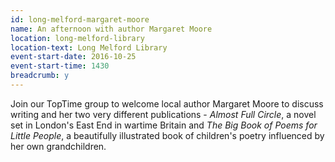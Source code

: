 ```yaml
---
id: long-melford-margaret-moore
name: An afternoon with author Margaret Moore
location: long-melford-library
location-text: Long Melford Library
event-start-date: 2016-10-25
event-start-time: 1430
breadcrumb: y
---
```


Join our TopTime group to welcome local author Margaret Moore to discuss writing and her two very different publications - <cite>Almost Full Circle</cite>, a novel set in London's East End in wartime Britain and <cite>The Big Book of Poems for Little People</cite>, a beautifully illustrated book of children's poetry influenced by her own grandchildren.
